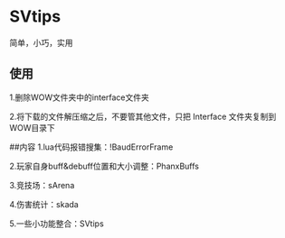 # SVtips
简单，小巧，实用

## 使用
1.删除WOW文件夹中的interface文件夹

2.将下载的文件解压缩之后，不要管其他文件，只把 Interface 文件夹复制到WOW目录下

##内容
1.lua代码报错搜集：!BaudErrorFrame

2.玩家自身buff&debuff位置和大小调整：PhanxBuffs

3.竞技场：sArena

4.伤害统计：skada

5.一些小功能整合：SVtips
